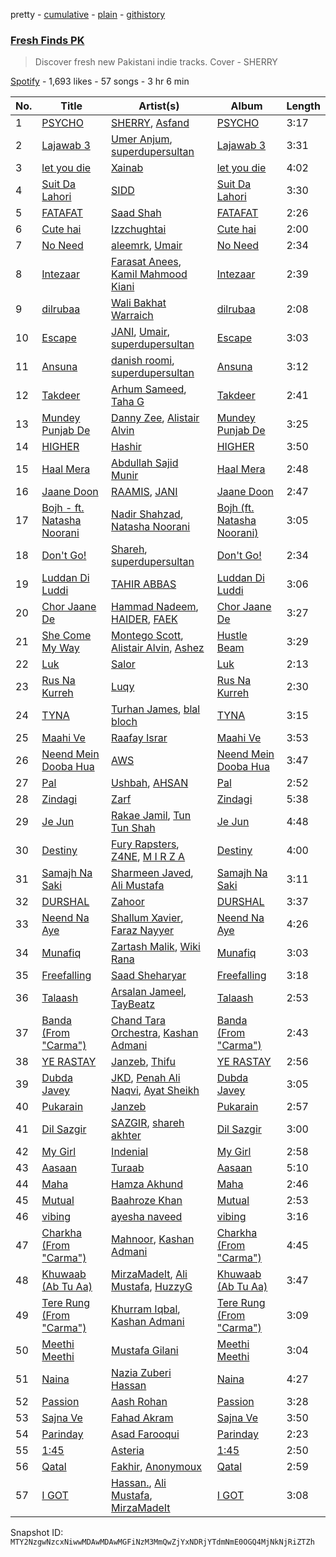 pretty - [cumulative](/playlists/cumulative/37i9dQZF1DXd0Rasy4eR1v.md) - [plain](/playlists/plain/37i9dQZF1DXd0Rasy4eR1v) - [githistory](https://github.githistory.xyz/mackorone/spotify-playlist-archive/blob/main/playlists/plain/37i9dQZF1DXd0Rasy4eR1v)

### [Fresh Finds PK](https://open.spotify.com/playlist/37i9dQZF1DXd0Rasy4eR1v)

> Discover fresh new Pakistani indie tracks\. Cover \- SHERRY

[Spotify](https://open.spotify.com/user/spotify) - 1,693 likes - 57 songs - 3 hr 6 min

| No. | Title | Artist(s) | Album | Length |
|---|---|---|---|---|
| 1 | [PSYCHO](https://open.spotify.com/track/2R7k8UIcHPTz4OmcSlwgiL) | [SHERRY](https://open.spotify.com/artist/2jBLgixVIe3718HCpO4kE0), [Asfand](https://open.spotify.com/artist/5Dmma2b9AAtPyCfZ2tlTcX) | [PSYCHO](https://open.spotify.com/album/0RhHTJiFoQWyWIl03k8h3T) | 3:17 |
| 2 | [Lajawab 3](https://open.spotify.com/track/14VbVB1G54EqW1tZZkxiGM) | [Umer Anjum](https://open.spotify.com/artist/1mpkZnWbtXXPB5QitvCnMV), [superdupersultan](https://open.spotify.com/artist/04ENOEpTQgKEVWrvlHwdzN) | [Lajawab 3](https://open.spotify.com/album/6ryHAlWacas43u8JseY8LF) | 3:31 |
| 3 | [let you die](https://open.spotify.com/track/3CShLgFtZm6fBATsPOozj4) | [Xainab](https://open.spotify.com/artist/4BNNfDC7ThgGtyqzWmWO3h) | [let you die](https://open.spotify.com/album/17xTgliuV4JyltgL1MlLTR) | 4:02 |
| 4 | [Suit Da Lahori](https://open.spotify.com/track/1DCtn0Ketorb33T15aibQX) | [SIDD](https://open.spotify.com/artist/7ok3oCifQBgzKJtiL0z3DU) | [Suit Da Lahori](https://open.spotify.com/album/2piSMhe8zs7Ng1up3KRPf3) | 3:30 |
| 5 | [FATAFAT](https://open.spotify.com/track/2qrxjFWMbxRiq6rytnPfg2) | [Saad Shah](https://open.spotify.com/artist/2SWv5AV8zWOW6QAtzXmF3u) | [FATAFAT](https://open.spotify.com/album/1MkBtq5nT1eqdX8oMounNs) | 2:26 |
| 6 | [Cute hai](https://open.spotify.com/track/0rWwZhBXiXXmvGKPJKgE6f) | [Izzchughtai](https://open.spotify.com/artist/211ei6ZiUeBMIXUZGBaJ4S) | [Cute hai](https://open.spotify.com/album/3RYFuc4pHU4TcuW4F03lJF) | 2:00 |
| 7 | [No Need](https://open.spotify.com/track/4RFJxn4303SGvL3A5AlaJO) | [aleemrk](https://open.spotify.com/artist/384pA1WJO9B09gUcuIL2XP), [Umair](https://open.spotify.com/artist/1n6pjRJkTY5v8RtUCAv5pi) | [No Need](https://open.spotify.com/album/70I8PM8TxctVAZWKQ5jtuA) | 2:34 |
| 8 | [Intezaar](https://open.spotify.com/track/7mtFv7sJst6tUNFEYycB81) | [Farasat Anees](https://open.spotify.com/artist/05miC2ndfE3ZyZ7xCMnZzm), [Kamil Mahmood Kiani](https://open.spotify.com/artist/6KS7D3edmUKtWbWQ99KjY6) | [Intezaar](https://open.spotify.com/album/0iU1spYHEzzdlAW5Pftwdg) | 2:39 |
| 9 | [dilrubaa](https://open.spotify.com/track/1PfOAYwjTSYCskgSGdRfQw) | [Wali Bakhat Warraich](https://open.spotify.com/artist/0CyRAEk8Qp6zicASWIKPLo) | [dilrubaa](https://open.spotify.com/album/7soQBh3lLNgnLkb3FPskkB) | 2:08 |
| 10 | [Escape](https://open.spotify.com/track/0Y1ll42ecRE9UrLrJGngMl) | [JANI](https://open.spotify.com/artist/63L8XYlQRWRGlg1d4ujXDc), [Umair](https://open.spotify.com/artist/1n6pjRJkTY5v8RtUCAv5pi), [superdupersultan](https://open.spotify.com/artist/04ENOEpTQgKEVWrvlHwdzN) | [Escape](https://open.spotify.com/album/6rsYG9NMFCatJtfXxtNdai) | 3:03 |
| 11 | [Ansuna](https://open.spotify.com/track/180a4qjGZ7IOznuhXqJ9pG) | [danish roomi](https://open.spotify.com/artist/719laN9dZ4QG7Q2F2vOwcP), [superdupersultan](https://open.spotify.com/artist/04ENOEpTQgKEVWrvlHwdzN) | [Ansuna](https://open.spotify.com/album/1JoEwmyOerSFjFfDCgpFBT) | 3:12 |
| 12 | [Takdeer](https://open.spotify.com/track/6h2MVONzLYleH1vvn2zm3X) | [Arhum Sameed](https://open.spotify.com/artist/2AQtQ8Q2knILV9y6l8UIks), [Taha G](https://open.spotify.com/artist/4sqyi6AnMdNtF5H0UD1Nv5) | [Takdeer](https://open.spotify.com/album/3rnswJKF8lyKLxUY0Q4FCv) | 2:41 |
| 13 | [Mundey Punjab De](https://open.spotify.com/track/5vySfgc9sYweo3YCQa415d) | [Danny Zee](https://open.spotify.com/artist/70qZujn9S3knvDBUOJBYXP), [Alistair Alvin](https://open.spotify.com/artist/6oVcou7NADA31wfWBtZchF) | [Mundey Punjab De](https://open.spotify.com/album/1XDqbrnkW1koEm7e9oZeur) | 3:25 |
| 14 | [HIGHER](https://open.spotify.com/track/79a4ckgeaF222nlD9DSvfa) | [Hashir](https://open.spotify.com/artist/3daREed4KlrtvohgJjSkJr) | [HIGHER](https://open.spotify.com/album/2qFaKCnHLvtWxdK5g8aQ03) | 3:50 |
| 15 | [Haal Mera](https://open.spotify.com/track/1JCnY8ozMCff43ZAbCz3Pa) | [Abdullah Sajid Munir](https://open.spotify.com/artist/5TMJxcFV7qbMcahenIuLgv) | [Haal Mera](https://open.spotify.com/album/6AKXnb0ZfBbX3qH22ttQLa) | 2:48 |
| 16 | [Jaane Doon](https://open.spotify.com/track/1lXhq6EqfAQzadS9wOYpMe) | [RAAMIS](https://open.spotify.com/artist/004cRPgBOiWUUsu3mXXd1W), [JANI](https://open.spotify.com/artist/63L8XYlQRWRGlg1d4ujXDc) | [Jaane Doon](https://open.spotify.com/album/6ZRUft1aDOIjbBcWYWeFWL) | 2:47 |
| 17 | [Bojh \- ft\. Natasha Noorani](https://open.spotify.com/track/19I9bc9hj4GM043woRcFI5) | [Nadir Shahzad](https://open.spotify.com/artist/31POWkRUIfTWjL5QEmiGTS), [Natasha Noorani](https://open.spotify.com/artist/1nGL9DljVpkRcayU8Wi285) | [Bojh \(ft\. Natasha Noorani\)](https://open.spotify.com/album/0ESmkHAYpMsQuBf88vweMv) | 3:05 |
| 18 | [Don't Go!](https://open.spotify.com/track/53PojI6W8wAfR9sGRoPPsV) | [Shareh](https://open.spotify.com/artist/3y9g9xthZriyjyUu8ZeEHa), [superdupersultan](https://open.spotify.com/artist/04ENOEpTQgKEVWrvlHwdzN) | [Don't Go!](https://open.spotify.com/album/2qaRGiVzUpjwxmHqoLefvq) | 2:34 |
| 19 | [Luddan Di Luddi](https://open.spotify.com/track/7ma2ml1D0xCESz3HvhtE82) | [TAHIR ABBAS](https://open.spotify.com/artist/4mBS6YbM7OV0XNIfwxaOpX) | [Luddan Di Luddi](https://open.spotify.com/album/1bcRQchD5d54zHJcOXeZoe) | 3:06 |
| 20 | [Chor Jaane De](https://open.spotify.com/track/1JEZkpteozoccUQPIlswvf) | [Hammad Nadeem](https://open.spotify.com/artist/5VqjHYEOJkjgHabo2v4d73), [HAIDER](https://open.spotify.com/artist/5gET2xSxA2BxghUknqTTyy), [FAEK](https://open.spotify.com/artist/2gHFfQUX6RRaJaJJnh5xRf) | [Chor Jaane De](https://open.spotify.com/album/287NZJCiVHKoIibRx8fbtL) | 3:27 |
| 21 | [She Come My Way](https://open.spotify.com/track/3RL8dm448ANHnouj7ZaLAa) | [Montego Scott](https://open.spotify.com/artist/6gEIEXGVZWurndyX5KaRdf), [Alistair Alvin](https://open.spotify.com/artist/6oVcou7NADA31wfWBtZchF), [Ashez](https://open.spotify.com/artist/6qlB4oDA9wpmWVISLtep60) | [Hustle Beam](https://open.spotify.com/album/6sEQpGV3vHeuPli7y9rjWa) | 3:29 |
| 22 | [Luk](https://open.spotify.com/track/7Mtd5AHcDZvwKLsZDe9xYc) | [Salor](https://open.spotify.com/artist/5p1vtdUEsj50ZTBe9BuEGF) | [Luk](https://open.spotify.com/album/5hj7wJzSaKXfiVcuygJjNY) | 2:13 |
| 23 | [Rus Na Kurreh](https://open.spotify.com/track/4hmt5X9o0xWEjTn5QvhAsC) | [Luqy](https://open.spotify.com/artist/6gCmR66uSPKIUxQveeoWB3) | [Rus Na Kurreh](https://open.spotify.com/album/4hwZd1s2Y0nw4ci2KKt7xc) | 2:30 |
| 24 | [TYNA](https://open.spotify.com/track/7632ILFwchBOWGLhZHPf2i) | [Turhan James](https://open.spotify.com/artist/2ox32lGyYOobDvszKTITkP), [blal bloch](https://open.spotify.com/artist/2PKXVvqPC7pNaLWnDbr1RF) | [TYNA](https://open.spotify.com/album/49jQxPfniuUPAQi5ls1kvW) | 3:15 |
| 25 | [Maahi Ve](https://open.spotify.com/track/6FHFIIZoAgA9pdWXogiFIg) | [Raafay Israr](https://open.spotify.com/artist/53CSmkUOcrOUOwaDW0Eh57) | [Maahi Ve](https://open.spotify.com/album/0eUsBTcxte8LLaubHPfBJG) | 3:53 |
| 26 | [Neend Mein Dooba Hua](https://open.spotify.com/track/1RZzYiyQUk4jcEGrsU8XVZ) | [AWS](https://open.spotify.com/artist/7nrAq26Lk02OMFIFF8vHy3) | [Neend Mein Dooba Hua](https://open.spotify.com/album/5FLhI9hU0HFm0nvpJvxLQZ) | 3:47 |
| 27 | [Pal](https://open.spotify.com/track/3tI0Euz64BIr3kgDog50fD) | [Ushbah](https://open.spotify.com/artist/655QV8PO7Uw4h4a80ILziZ), [AHSAN](https://open.spotify.com/artist/74NqyFriwNs6QJWkJmGvYR) | [Pal](https://open.spotify.com/album/2JuLq3eGmmx1C9vW1DWjxY) | 2:52 |
| 28 | [Zindagi](https://open.spotify.com/track/6pHsSJ3iQ1DiUGJvoS15s5) | [Zarf](https://open.spotify.com/artist/4fSqNs8FTZsjKWLvfIGAtp) | [Zindagi](https://open.spotify.com/album/0vJEO1jBdWg5bUsIXL3i4q) | 5:38 |
| 29 | [Je Jun](https://open.spotify.com/track/7pRAk3IrK4JGFwp7KqZAot) | [Rakae Jamil](https://open.spotify.com/artist/68ruZNGwS6xFD7IOJYUZIa), [Tun Tun Shah](https://open.spotify.com/artist/5Bsdv5NacH5n4KuZxZ5Adh) | [Je Jun](https://open.spotify.com/album/5XYqCZ3fUWiR2ZKFDR8OqX) | 4:48 |
| 30 | [Destiny](https://open.spotify.com/track/6Zb1htTWhtrLwqHRWCHjeS) | [Fury Rapsters](https://open.spotify.com/artist/0D1OHCuWTi4UP2tkVWSsBd), [Z4NE](https://open.spotify.com/artist/2td2YE8f304mP6oNBip6dZ), [M I R Z A](https://open.spotify.com/artist/2GjdfcJM9zwBHZZY6DBhTJ) | [Destiny](https://open.spotify.com/album/2kxsCmoaTo3LFxhl2mtH3q) | 4:00 |
| 31 | [Samajh Na Saki](https://open.spotify.com/track/0mFo9Htd8FZYdvzTwoLsfy) | [Sharmeen Javed](https://open.spotify.com/artist/58BZTZbr9WYBP7EqIm5BaA), [Ali Mustafa](https://open.spotify.com/artist/7m3Ku1spjnnSy81lVQM0oN) | [Samajh Na Saki](https://open.spotify.com/album/4IlQZhjIe7XmRyM8Sc5MHi) | 3:11 |
| 32 | [DURSHAL](https://open.spotify.com/track/53FUtbZ1WVmcZmSe05xsRN) | [Zahoor](https://open.spotify.com/artist/3ghaUlIMSuUGOowj9wdUoD) | [DURSHAL](https://open.spotify.com/album/3MeJWRTJ1RY4PIs17zGXM7) | 3:37 |
| 33 | [Neend Na Aye](https://open.spotify.com/track/0RahyEN1JM9qSpHujApu52) | [Shallum Xavier](https://open.spotify.com/artist/53VyWi6j6NCicjDhiv3OMl), [Faraz Nayyer](https://open.spotify.com/artist/3sM6BUkQaey5yYQHOtihhc) | [Neend Na Aye](https://open.spotify.com/album/0thrU3pbiYjjk7jEWXhxbw) | 4:26 |
| 34 | [Munafiq](https://open.spotify.com/track/0CV2pj8p1NchkkyLLrZ5mc) | [Zartash Malik](https://open.spotify.com/artist/2e6CH3zue9uxcLyycQWGn3), [Wiki Rana](https://open.spotify.com/artist/2PCIVh75spFLjQnqxqt18A) | [Munafiq](https://open.spotify.com/album/6BiKdvT6Tt8BLo83PxQFlU) | 3:03 |
| 35 | [Freefalling](https://open.spotify.com/track/4JdpOXDKy1AvmHdP1r8k4Z) | [Saad Sheharyar](https://open.spotify.com/artist/4O4kBNNG4Rq0LeV86uLZVE) | [Freefalling](https://open.spotify.com/album/0dUjGIyIuEz7bmDyop9pit) | 3:18 |
| 36 | [Talaash](https://open.spotify.com/track/0fCHOnp7GqXqb5a3vMjAx9) | [Arsalan Jameel](https://open.spotify.com/artist/1dLLjbEmUtLjDDLtuFOsTK), [TayBeatz](https://open.spotify.com/artist/2MW4aCBU4hTav3t1z11LxG) | [Talaash](https://open.spotify.com/album/2UAR4qDnr2rXEVaPAeo8iN) | 2:53 |
| 37 | [Banda \(From "Carma"\)](https://open.spotify.com/track/0KXyy5b23LCZXkxfAEy9ZT) | [Chand Tara Orchestra](https://open.spotify.com/artist/4l3l1A9UpJVYOYvZUIUCqs), [Kashan Admani](https://open.spotify.com/artist/2MNgnCdZlDyxEfoTRQNEGE) | [Banda \(From "Carma"\)](https://open.spotify.com/album/1jH27WVGl7JvSbrEIRC2rA) | 2:43 |
| 38 | [YE RASTAY](https://open.spotify.com/track/2qJ6J2Ru9byAZfx1UjsHMq) | [Janzeb](https://open.spotify.com/artist/6Ai2BAxdIRJMpZVzJwVqHx), [Thifu](https://open.spotify.com/artist/4oifgkCrjr6UzkZItzewvg) | [YE RASTAY](https://open.spotify.com/album/08P0XM29997pLiuEdNBiN1) | 2:56 |
| 39 | [Dubda Javey](https://open.spotify.com/track/54NwjhQVTDccy4n5YeXEbT) | [JKD](https://open.spotify.com/artist/59gC5IJNSC7Snc2e6Qb8NI), [Penah Ali Naqvi](https://open.spotify.com/artist/6U2yzaGsksIB8fYXIyKYCg), [Ayat Sheikh](https://open.spotify.com/artist/2JgPpsu0chB1prMaDM6CeI) | [Dubda Javey](https://open.spotify.com/album/5RzkYcNsjttiA3Ip10bwkF) | 3:05 |
| 40 | [Pukarain](https://open.spotify.com/track/7vPQb27HrAQS9UhS62Fk1c) | [Janzeb](https://open.spotify.com/artist/6Ai2BAxdIRJMpZVzJwVqHx) | [Pukarain](https://open.spotify.com/album/0WAxomMlmEaMpkevGdZID1) | 2:57 |
| 41 | [Dil Sazgir](https://open.spotify.com/track/0UBDx9JoXsTU7YnZd69fGp) | [SAZGIR](https://open.spotify.com/artist/2oAG6MjavkOWhvC97uf212), [shareh akhter](https://open.spotify.com/artist/6ACzq12KdmE8a6vcdI2JLW) | [Dil Sazgir](https://open.spotify.com/album/7GUUHiRvdf9KARLrVNM4aO) | 3:00 |
| 42 | [My Girl](https://open.spotify.com/track/78rrmVB3rXNsIxgDv0gR4E) | [Indenial](https://open.spotify.com/artist/0Kkzb2tJCXTUuVMkI3MyJC) | [My Girl](https://open.spotify.com/album/0OyYh0ucDJfqL972g3YT3a) | 2:58 |
| 43 | [Aasaan](https://open.spotify.com/track/6e9sCpW3AhBa2GvhYgiVLM) | [Turaab](https://open.spotify.com/artist/64Or1q5UDgq189fmuBe42s) | [Aasaan](https://open.spotify.com/album/702eYfpcrrLD4PSeziFenT) | 5:10 |
| 44 | [Maha](https://open.spotify.com/track/1XFOIN2mXYg4uP7bRPSzmf) | [Hamza Akhund](https://open.spotify.com/artist/4jQFSxnugMPz4S9sB88Oiq) | [Maha](https://open.spotify.com/album/6YpSP46IebQ0jQvG5aHlBB) | 2:46 |
| 45 | [Mutual](https://open.spotify.com/track/6OIHXz9wJ4i1lfHqDDydUe) | [Baahroze Khan](https://open.spotify.com/artist/3IfzoE3qAdvZav4YyT0GpJ) | [Mutual](https://open.spotify.com/album/0ZuFfW6ZmqAtHijoN21Dpc) | 2:53 |
| 46 | [vibing](https://open.spotify.com/track/1YnMJSTIyDiaRn7UyE7J8h) | [ayesha naveed](https://open.spotify.com/artist/5HUjA19upa0ZowocK0rXL3) | [vibing](https://open.spotify.com/album/3t3pFSeBrCNK85dx9YLaSw) | 3:16 |
| 47 | [Charkha \(From "Carma"\)](https://open.spotify.com/track/4UWdomJAqEdEOuf60jFKQH) | [Mahnoor](https://open.spotify.com/artist/1xhmMLxattSaN3nXGnd3wC), [Kashan Admani](https://open.spotify.com/artist/2MNgnCdZlDyxEfoTRQNEGE) | [Charkha \(From "Carma"\)](https://open.spotify.com/album/1SfgTzgkyi9LlSgvRHtHDz) | 4:45 |
| 48 | [Khuwaab \(Ab Tu Aa\)](https://open.spotify.com/track/2nbXs9YYecCKDs35bUE9KE) | [MirzaMadeIt](https://open.spotify.com/artist/6d9IaLldPA07e9kAPHfSnK), [Ali Mustafa](https://open.spotify.com/artist/0NiK69KvCF6g9enPy7T3Tp), [HuzzyG](https://open.spotify.com/artist/3WGV3u2uJE2f5ydKGkaDwB) | [Khuwaab \(Ab Tu Aa\)](https://open.spotify.com/album/0UAnHalQqpkkXCeaO379UY) | 3:47 |
| 49 | [Tere Rung \(From "Carma"\)](https://open.spotify.com/track/3fgpqRxG6DjhoFtIsX8JAY) | [Khurram Iqbal](https://open.spotify.com/artist/0MLY7M4cZxMdQ99ByHSUdK), [Kashan Admani](https://open.spotify.com/artist/2MNgnCdZlDyxEfoTRQNEGE) | [Tere Rung \(From "Carma"\)](https://open.spotify.com/album/74cxAmaNyBSORYYMDQexbt) | 3:09 |
| 50 | [Meethi Meethi](https://open.spotify.com/track/3tc0M2Ium1J6P9Dp1dWJcU) | [Mustafa Gilani](https://open.spotify.com/artist/5WPSznCYzwlcGfoYtKdClw) | [Meethi Meethi](https://open.spotify.com/album/73W1IHeZEtf7RZYvWuqMW4) | 3:04 |
| 51 | [Naina](https://open.spotify.com/track/2b4cSoMHmgJIQf2WN2mksw) | [Nazia Zuberi Hassan](https://open.spotify.com/artist/2PIlFo5GY1SrkMWAqK6JpS) | [Naina](https://open.spotify.com/album/75qGq8nYP4wBZtYlusYkFd) | 4:27 |
| 52 | [Passion](https://open.spotify.com/track/6ZVmg0Nhfziqb5SDpbzlZo) | [Aash Rohan](https://open.spotify.com/artist/51KCTzPrYvC62BSQ8AZEvA) | [Passion](https://open.spotify.com/album/3kFNX5wRXckkjDpBqbHyIf) | 3:28 |
| 53 | [Sajna Ve](https://open.spotify.com/track/5NDDRbeM0wNvYkhz5tGIJ9) | [Fahad Akram](https://open.spotify.com/artist/2bXsl9z1Jrby3by1GEhxxO) | [Sajna Ve](https://open.spotify.com/album/5G8WRJvg1XDTgt2NGwPLDG) | 3:50 |
| 54 | [Parinday](https://open.spotify.com/track/2SpdhtlIioMnIvtB5QHtoC) | [Asad Farooqui](https://open.spotify.com/artist/0OkmwgWURKfXosyChuo9Kj) | [Parinday](https://open.spotify.com/album/2pzGbUC9jJnTKusb2Xmws7) | 2:23 |
| 55 | [1:45](https://open.spotify.com/track/0nzvUvlhV3TpnFUb5biA2d) | [Asteria](https://open.spotify.com/artist/4HVl77LX9pZNZBPH0Le6EJ) | [1:45](https://open.spotify.com/album/3hjYdbmaChOETpqlswaWfT) | 2:50 |
| 56 | [Qatal](https://open.spotify.com/track/04e5jnr9ki1EpPrpSAMZlb) | [Fakhir](https://open.spotify.com/artist/6sj44MvRiCuGsA5Ph4wdOM), [Anonymoux](https://open.spotify.com/artist/4HBodn8r0T8FcmBjubMDsM) | [Qatal](https://open.spotify.com/album/2iq7jparklAuQl7D5DnLLt) | 2:59 |
| 57 | [I GOT](https://open.spotify.com/track/0yNA35paVnZseB7kpp3iO7) | [Hassan.](https://open.spotify.com/artist/6dxicpXbkI5BGxvrNjjaoD), [Ali Mustafa](https://open.spotify.com/artist/0NiK69KvCF6g9enPy7T3Tp), [MirzaMadeIt](https://open.spotify.com/artist/6d9IaLldPA07e9kAPHfSnK) | [I GOT](https://open.spotify.com/album/7lQpz3FGYCSpgisChhgmPu) | 3:08 |

Snapshot ID: `MTY2NzgwNzcxNiwwMDAwMDAwMGFiNzM3MmQwZjYxNDRjYTdmNmE0OGQ4MjNkNjRiZTZh`
